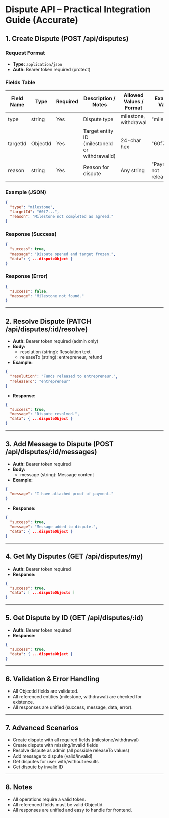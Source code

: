 # Dispute API – Practical Integration Guide (Accurate)

## 1. Create Dispute (POST /api/disputes)

### Request Format
- **Type:** `application/json`
- **Auth:** Bearer token required (protect)

### Fields Table
| Field Name | Type      | Required | Description / Notes                                 | Allowed Values / Format         | Example Value           |
|------------|-----------|----------|-----------------------------------------------------|-------------------------------|-------------------------|
| type       | string    | Yes      | Dispute type                                        | milestone, withdrawal          | "milestone"            |
| targetId   | ObjectId  | Yes      | Target entity ID (milestoneId or withdrawalId)      | 24-char hex                    | "60f7..."              |
| reason     | string    | Yes      | Reason for dispute                                  | Any string                     | "Payment not released"  |

### Example (JSON)
```json
{
  "type": "milestone",
  "targetId": "60f7...",
  "reason": "Milestone not completed as agreed."
}
```

### Response (Success)
```json
{
  "success": true,
  "message": "Dispute opened and target frozen.",
  "data": { ...disputeObject }
}
```

### Response (Error)
```json
{
  "success": false,
  "message": "Milestone not found."
}
```

---

## 2. Resolve Dispute (PATCH /api/disputes/:id/resolve)
- **Auth:** Bearer token required (admin only)
- **Body:**
  - resolution (string): Resolution text
  - releaseTo (string): entrepreneur, refund
- **Example:**
```json
{
  "resolution": "Funds released to entrepreneur.",
  "releaseTo": "entrepreneur"
}
```
- **Response:**
```json
{
  "success": true,
  "message": "Dispute resolved.",
  "data": { ...disputeObject }
}
```

---

## 3. Add Message to Dispute (POST /api/disputes/:id/messages)
- **Auth:** Bearer token required
- **Body:**
  - message (string): Message content
- **Example:**
```json
{
  "message": "I have attached proof of payment."
}
```
- **Response:**
```json
{
  "success": true,
  "message": "Message added to dispute.",
  "data": { ...disputeObject }
}
```

---

## 4. Get My Disputes (GET /api/disputes/my)
- **Auth:** Bearer token required
- **Response:**
```json
{
  "success": true,
  "data": [ ...disputeObjects ]
}
```

---

## 5. Get Dispute by ID (GET /api/disputes/:id)
- **Auth:** Bearer token required
- **Response:**
```json
{
  "success": true,
  "data": { ...disputeObject }
}
```

---

## 6. Validation & Error Handling
- All ObjectId fields are validated.
- All referenced entities (milestone, withdrawal) are checked for existence.
- All responses are unified (success, message, data, error).

---

## 7. Advanced Scenarios
- Create dispute with all required fields (milestone/withdrawal)
- Create dispute with missing/invalid fields
- Resolve dispute as admin (all possible releaseTo values)
- Add message to dispute (valid/invalid)
- Get disputes for user with/without results
- Get dispute by invalid ID

---

## 8. Notes
- All operations require a valid token.
- All referenced fields must be valid ObjectId.
- All responses are unified and easy to handle for frontend. 